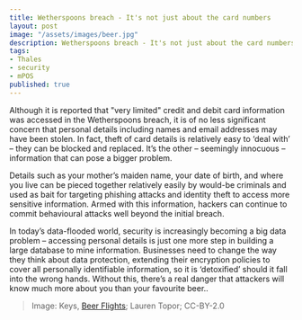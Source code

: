 ```yaml
---
title: Wetherspoons breach - It's not just about the card numbers
layout: post
image: "/assets/images/beer.jpg"
description: Wetherspoons breach - It's not just about the card numbers
tags:
- Thales
- security
- mPOS
published: true
---
```


Although it is reported that "very limited" credit and debit card information was accessed in the Wetherspoons breach, it is of no less significant concern that personal details including names and email addresses may have been stolen. In fact, theft of card details is relatively easy to ‘deal with’ – they can be blocked and replaced. It’s the other – seemingly innocuous – information that can pose a bigger problem.

Details such as your mother’s maiden name, your date of birth, and where you live can be pieced together relatively easily by would-be criminals and used as bait for targeting phishing attacks and identity theft to access more sensitive information. Armed with this information, hackers can continue to commit behavioural attacks well beyond the initial breach.

In today’s data-flooded world, security is increasingly becoming a big data problem – accessing personal details is just one more step in building a large database to mine information. Businesses need to change the way they think about data protection, extending their encryption policies to cover all personally identifiable information, so it is ‘detoxified’ should it fall into the wrong hands. Without this, there’s a real danger that attackers will know much more about you than your favourite beer..

> Image: Keys, [Beer Flights](https://flic.kr/p/zdbgxo); Lauren Topor; CC-BY-2.0
